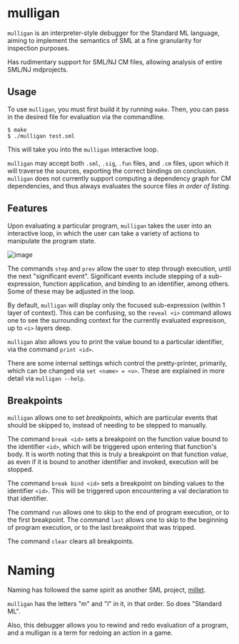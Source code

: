 # mulligan

`mulligan` is an interpreter-style debugger for the Standard ML language, aiming to implement
the semantics of SML at a fine granularity for inspection purposes.

Has rudimentary support for SML/NJ CM files, allowing analysis of entire SML/NJ
mdprojects.

## Usage

To use `mulligan`, you must first build it by running `make`. Then, you can pass
in the desired file for evaluation via the commandline.
```
$ make
$ ./mulligan test.sml
```

This will take you into the `mulligan` interactive loop.

`mulligan` may accept both `.sml`, `.sig`, `.fun` files, and `.cm` files, upon
which it will traverse the sources, exporting the correct bindings on conclusion.
`mulligan` does not currently support computing a dependency graph for CM dependencies,
and thus always evaluates the source files _in order of listing_.

## Features

Upon evaluating a particular program, `mulligan` takes the user into an
interactive loop, in which the user can take a variety of actions to manipulate
the program state.

![image](https://user-images.githubusercontent.com/49291449/173885994-eb307939-1c08-41be-a879-ea9d900773ca.png)

The commands `step` and `prev` allow the user to step through execution, until
the next "significant event". Significant events include stepping of a
sub-expression, function application, and binding to an identifier, among
others. Some of these may be adjusted in the loop.

By default, `mulligan` will display only the focused sub-expression (within 1
layer of context). This can be confusing, so the `reveal <i>` command allows one
to see the surrounding context for the currently evaluated expresison, up to
`<i>` layers deep.

`mulligan` also allows you to print the value bound to a particular identifier,
via the command `print <id>`.

There are some internal settings which control the pretty-printer, primarily,
which can be changed via `set <name> = <v>`. These are explained in more detail
via `mulligan --help`.

## Breakpoints

`mulligan` allows one to set _breakpoints_, which are particular events that
should be skipped to, instead of needing to be stepped to manually.

The command `break <id>` sets a breakpoint on the function value bound to the
identifier `<id>`, which will be triggered upon entering that function's body.
It is worth noting that this is truly a breakpoint on that function _value_, as
even if it is bound to another identifier and invoked, execution will be
stopped.

The command `break bind <id>` sets a breakpoint on binding values to the identifier
`<id>`. This will be triggered upon encountering a val declaration to that
identifier.

The command `run` allows one to skip to the end of program execution, or to the
first breakpoint. The command `last` allows one to skip to the beginning of
program execution, or to the last breakpoint that was tripped.

The command `clear` clears all breakpoints.

# Naming

Naming has followed the same spirit as another SML project, [millet](https://github.com/azdavis/millet).

`mulligan` has the letters "m" and "l" in it, in that order. So does "Standard
ML".

Also, this debugger allows you to rewind and redo evaluation of a program, and a
mulligan is a term for redoing an action in a game.
